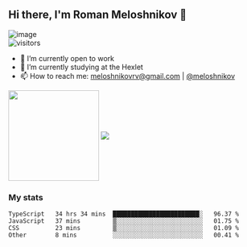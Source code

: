 ## Hi there, I'm Roman Meloshnikov 👋

![image](https://www.codewars.com/users/meloshnikov/badges/small?theme=light)<br>
![visitors](https://visitor-badge.glitch.me/badge?page_id=aldangold&left_color=blue&right_color=lightgray)

<!--
**aldangold** is a ✨ _special_ ✨ repository because its `README.md` (this file) appears on your GitHub profile.

Here are some ideas to get you started:

- 🧰 I’m currently open to work
- 🌱 I’m currently sudied at the Hexlet
- 👯 I’m looking to collaborate on ...
- 🤔 I’m looking for help with ...
- 💬 Ask me about ...
- 📫 How to reach me: meloshnikovrv@gmail.com
- 😄 Pronouns: ...
- ⚡ Fun fact: ...
-->

- 🧰 I’m currently open to work
- 🌱 I’m currently studying at the Hexlet
- 📫 How to reach me: meloshnikovrv@gmail.com | [@meloshnikov](https://telegram.me/meloshnikov)

<span>
<a>
<img align="center" height="180em" src="https://github-readme-stats.vercel.app/api?username=meloshnikov&show_icons=true&hide_border=true&&count_private=true&include_all_commits=true" />
</a>
<a>
<img align="center" src="https://github-readme-stats.vercel.app/api/top-langs/?username=meloshnikov&layout=compact&hide_border=true" />
</a>
</span>


### My stats
<!--START_SECTION:waka-->

```text
TypeScript   34 hrs 34 mins  ████████████████████████░   96.37 %
JavaScript   37 mins         ▒░░░░░░░░░░░░░░░░░░░░░░░░   01.75 %
CSS          23 mins         ▒░░░░░░░░░░░░░░░░░░░░░░░░   01.09 %
Other        8 mins          ░░░░░░░░░░░░░░░░░░░░░░░░░   00.41 %
```

<!--END_SECTION:waka-->


